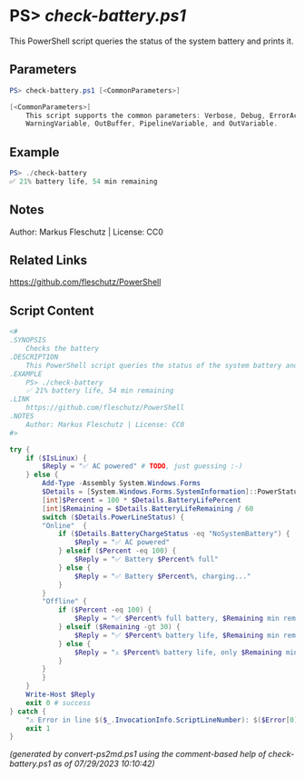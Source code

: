 PS> *check-battery.ps1*
====================

This PowerShell script queries the status of the system battery and prints it.

Parameters
----------
```powershell
PS> check-battery.ps1 [<CommonParameters>]

[<CommonParameters>]
    This script supports the common parameters: Verbose, Debug, ErrorAction, ErrorVariable, WarningAction, 
    WarningVariable, OutBuffer, PipelineVariable, and OutVariable.
```

Example
-------
```powershell
PS> ./check-battery
✅ 21% battery life, 54 min remaining

```

Notes
-----
Author: Markus Fleschutz | License: CC0

Related Links
-------------
https://github.com/fleschutz/PowerShell

Script Content
--------------
```powershell
<#
.SYNOPSIS
	Checks the battery
.DESCRIPTION
	This PowerShell script queries the status of the system battery and prints it.
.EXAMPLE
	PS> ./check-battery
	✅ 21% battery life, 54 min remaining
.LINK
	https://github.com/fleschutz/PowerShell
.NOTES
	Author: Markus Fleschutz | License: CC0
#>

try {
	if ($IsLinux) {
		$Reply = "✅ AC powered" # TODO, just guessing :-)
	} else {
		Add-Type -Assembly System.Windows.Forms
		$Details = [System.Windows.Forms.SystemInformation]::PowerStatus
		[int]$Percent = 100 * $Details.BatteryLifePercent
		[int]$Remaining = $Details.BatteryLifeRemaining / 60
		switch ($Details.PowerLineStatus) {
		"Online"  {
			if ($Details.BatteryChargeStatus -eq "NoSystemBattery") {
				$Reply = "✅ AC powered"
			} elseif ($Percent -eq 100) {
				$Reply = "✅ Battery $Percent% full"
			} else {
				$Reply = "✅ Battery $Percent%, charging..."
			}
		}
		"Offline" {
			if ($Percent -eq 100) {
				$Reply = "✅ $Percent% full battery, $Remaining min remaining"
			} elseif ($Remaining -gt 30) {
				$Reply = "✅ $Percent% battery life, $Remaining min remaining"
			} else {
				$Reply = "⚠️ $Percent% battery life, only $Remaining min remaining"
			}
		}
		}
	}
	Write-Host $Reply
	exit 0 # success
} catch {
	"⚠️ Error in line $($_.InvocationInfo.ScriptLineNumber): $($Error[0])"
	exit 1
}
```

*(generated by convert-ps2md.ps1 using the comment-based help of check-battery.ps1 as of 07/29/2023 10:10:42)*
